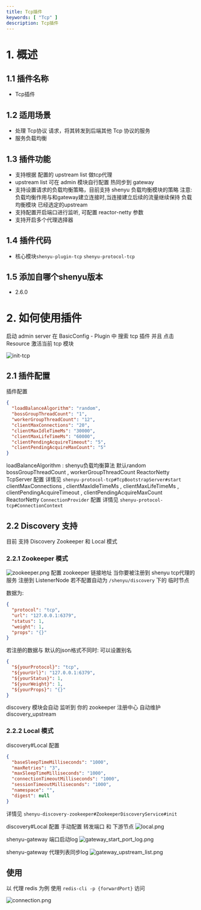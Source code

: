 ```yaml
---
title: Tcp插件
keywords: [ "Tcp" ]
description: Tcp插件
---
```


# 1. 概述

## 1.1 插件名称

- Tcp插件

## 1.2 适用场景

- 处理 Tcp协议 请求，将其转发到后端其他 Tcp 协议的服务
- 服务负载均衡

## 1.3 插件功能

* 支持根据 配置的 upstream list 做tcp代理
* upstream list 可在 admin 模块自行配置 热同步到 gateway
* 支持设置请求的负载均衡策略，目前支持 shenyu 负载均衡模块的策略 注意: 负载均衡作用与和gateway建立连接时,当连接建立后续的流量继续保持
  负载均衡模块 已经选定的upstream
* 支持配置开启端口进行监听, 可配置 reactor-netty 参数
* 支持开启多个代理选择器

## 1.4 插件代码

- 核心模块`shenyu-plugin-tcp` `shenyu-protocol-tcp`

## 1.5 添加自哪个shenyu版本

- 2.6.0

# 2. 如何使用插件

启动 admin server 在 BasicConfig - Plugin 中 搜索 tcp 插件 并且 点击 Resource 激活当前 tcp 模块

![init-tcp](/img/shenyu/plugin/tcp/init-tcp.png)

## 2.1 插件配置

插件配置

```json
{
  "loadBalanceAlgorithm": "random",
  "bossGroupThreadCount": "1",
  "workerGroupThreadCount": "12",
  "clientMaxConnections": "20",
  "clientMaxIdleTimeMs": "30000",
  "clientMaxLifeTimeMs": "60000",
  "clientPendingAcquireTimeout": "5",
  "clientPendingAcquireMaxCount": "5"
}
```

loadBalanceAlgorithm : shenyu负载均衡算法 默认random
bossGroupThreadCount , workerGroupThreadCount
ReactorNetty TcpServer 配置 详情见  `shenyu-protocol-tcp#TcpBootstrapServer#start`
clientMaxConnections , clientMaxIdleTimeMs , clientMaxLifeTimeMs , clientPendingAcquireTimeout ,
clientPendingAcquireMaxCount
ReactorNetty `ConnectionProvider` 配置 详情见 `shenyu-protocol-tcp#ConnectionContext`

## 2.2 Discovery 支持

目前 支持 Discovery Zookeeper 和 Local 模式

### 2.2.1 Zookeeper 模式

![zookeeper.png](/img/shenyu/plugin/tcp/zookeeper.png)
配置 zookeeper 链接地址
当你要被注册到 shenyu tcp代理的 服务 注册到 ListenerNode 若不配置自动为 `/shenyu/discovery` 下的 临时节点

数据为:

```json
{
  "protocol": "tcp",
  "url": "127.0.0.1:6379",
  "status": 1,
  "weight": 1,
  "props": "{}"
}
```

若注册的数据与 默认的json格式不同时: 可以设置别名  

```json
{
  "${yourProtocol}": "tcp",
  "${yourUrl}": "127.0.0.1:6379",
  "${yourStatus}": 1,
  "${yourWeight}": 1,
  "${yourProps}": "{}"
}
```
discovery 模块会自动 监听到 你的 zookeeper 注册中心 自动维护 discovery_upstream



### 2.2.2 Local 模式

discovery#Local 配置

```json
{
  "baseSleepTimeMilliseconds": "1000",
  "maxRetries": "3",
  "maxSleepTimeMilliseconds": "1000",
  "connectionTimeoutMilliseconds": "1000",
  "sessionTimeoutMilliseconds": "1000",
  "namespace": "",
  "digest": null
}
```

详情见 `shenyu-discovery-zookeeper#ZookeeperDiscoveryService#init`

discovery#Local 配置
手动配置 转发端口 和 下游节点
![local.png](/img/shenyu/plugin/tcp/local.png)

shenyu-gateway 端口启动log
![gateway_start_port_log.png](/img/shenyu/plugin/tcp/gateway_start_port_log.png)

shenyu-gateway 代理列表同步log
![gateway_upstream_list.png](/img/shenyu/plugin/tcp/gateway_upstream_list.png)

## 使用

以 代理 redis 为例
使用 `redis-cli -p {forwardPort}` 访问

![connection.png](/img/shenyu/plugin/tcp/redis-connection.png)

